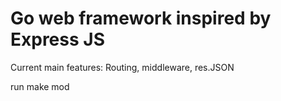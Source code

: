 # Go web framework inspired by Express JS
Current main features: Routing, middleware, res.JSON

run make mod